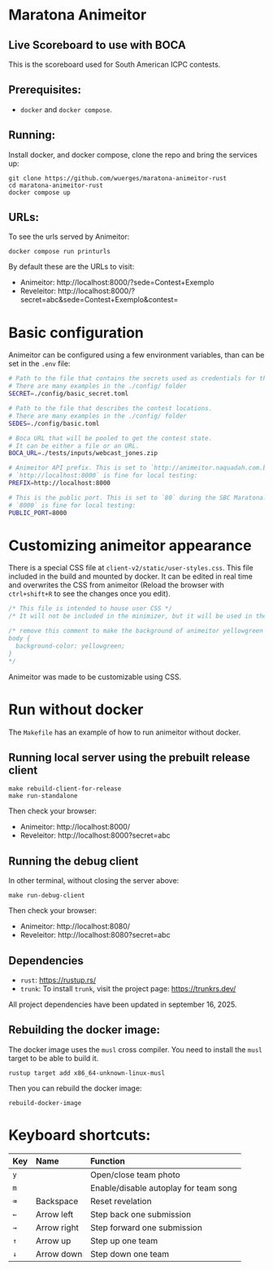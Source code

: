 # Maratona Animeitor

## Live Scoreboard to use with BOCA

This is the scoreboard used for South American ICPC contests.

## Prerequisites:

- `docker` and `docker compose`.

## Running:

Install docker, and docker compose, clone the repo and bring the services up:

```
git clone https://github.com/wuerges/maratona-animeitor-rust
cd maratona-animeitor-rust
docker compose up
```

## URLs:

To see the urls served by Animeitor:

```
docker compose run printurls
```

By default these are the URLs to visit:

- Animeitor: http://localhost:8000/?sede=Contest+Exemplo
- Reveleitor: http://localhost:8000/?secret=abc&sede=Contest+Exemplo&contest=

# Basic configuration

Animeitor can be configured using a few environment variables, than can be set in the `.env` file:

```bash
# Path to the file that contains the secrets used as credentials for the Reveleitor.
# There are many examples in the ./config/ folder
SECRET=./config/basic_secret.toml

# Path to the file that describes the contest locations.
# There are many examples in the ./config/ folder
SEDES=./config/basic.toml

# Boca URL that will be pooled to get the contest state.
# It can be either a file or an URL.
BOCA_URL=./tests/inputs/webcast_jones.zip

# Animeitor API prefix. This is set to `http://animeitor.naquadah.com.br` during the maratona.
# `http://localhost:8000` is fine for local testing:
PREFIX=http://localhost:8000

# This is the public port. This is set to `80` during the SBC Maratona.
# `8000` is fine for local testing:
PUBLIC_PORT=8000
```

# Customizing animeitor appearance

There is a special CSS file at `client-v2/static/user-styles.css`.
This file included in the build and mounted by docker.
It can be edited in real time and overwrites the CSS from animeitor
(Reload the browser with `ctrl+shift+R` to see the changes once you edit).

```css
/* This file is intended to house user CSS */
/* It will not be included in the minimizer, but it will be used in the app */

/* remove this comment to make the background of animeitor yellowgreen
body {
  background-color: yellowgreen;
}
*/
```

Animeitor was made to be customizable using CSS.

# Run without docker

The `Makefile` has an example of how to run animeitor without docker.

## Running local server using the prebuilt release client

```
make rebuild-client-for-release
make run-standalone
```

Then check your browser:

- Animeitor: http://localhost:8000/
- Reveleitor: http://localhost:8000?secret=abc

## Running the debug client

In other terminal, without closing the server above:

```
make run-debug-client
```

Then check your browser:

- Animeitor: http://localhost:8080/
- Reveleitor: http://localhost:8080?secret=abc


## Dependencies

- `rust`: https://rustup.rs/
- `trunk`: To install `trunk`, visit the project page: https://trunkrs.dev/

All project dependencies have been updated in september 16, 2025.

## Rebuilding the docker image:

The docker image uses the `musl` cross compiler.
You need to install the `musl` target to be able to build it.

```
rustup target add x86_64-unknown-linux-musl
```

Then you can rebuild the docker image:

```
rebuild-docker-image
```

# Keyboard shortcuts:

| Key | Name        | Function                              |
| --- | :---------- | :------------------------------------ |
| `y` |             | Open/close team photo                 |
| `m` |             | Enable/disable autoplay for team song |
| `⌫` | Backspace   | Reset revelation                      |
| `←` | Arrow left  | Step back one submission              |
| `→` | Arrow right | Step forward one submission           |
| `↑` | Arrow up    | Step up one team                      |
| `↓` | Arrow down  | Step down one team                    |

